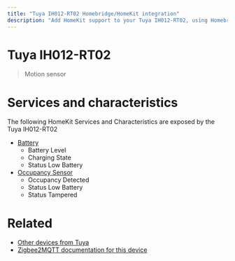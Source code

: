 ```yaml
---
title: "Tuya IH012-RT02 Homebridge/HomeKit integration"
description: "Add HomeKit support to your Tuya IH012-RT02, using Homebridge, Zigbee2MQTT and homebridge-z2m."
---
```

<!---
This file has been GENERATED using src/docgen/docgen.ts
DO NOT EDIT THIS FILE MANUALLY!
-->
# Tuya IH012-RT02
> Motion sensor


# Services and characteristics
The following HomeKit Services and Characteristics are exposed by
the Tuya IH012-RT02

* [Battery](../../battery.md)
  * Battery Level
  * Charging State
  * Status Low Battery
* [Occupancy Sensor](../../sensors.md)
  * Occupancy Detected
  * Status Low Battery
  * Status Tampered


# Related
* [Other devices from Tuya](../index.md#tuya)
* [Zigbee2MQTT documentation for this device](https://www.zigbee2mqtt.io/devices/IH012-RT02.html)